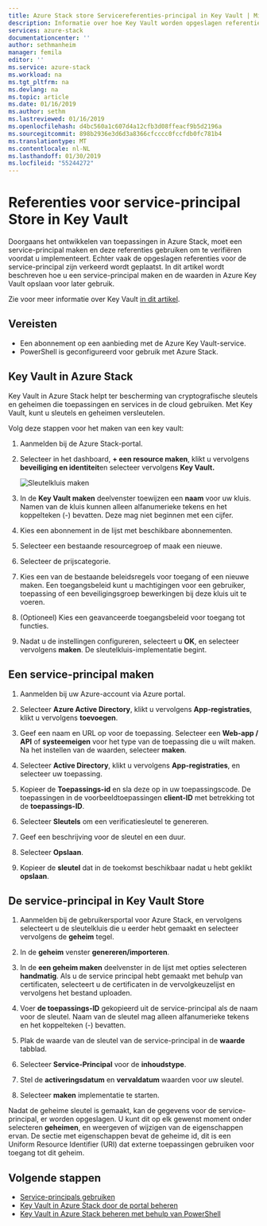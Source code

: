 ```yaml
---
title: Azure Stack store Servicereferenties-principal in Key Vault | Microsoft Docs
description: Informatie over hoe Key Vault worden opgeslagen referenties voor service-principal in Azure Stack
services: azure-stack
documentationcenter: ''
author: sethmanheim
manager: femila
editor: ''
ms.service: azure-stack
ms.workload: na
ms.tgt_pltfrm: na
ms.devlang: na
ms.topic: article
ms.date: 01/16/2019
ms.author: sethm
ms.lastreviewed: 01/16/2019
ms.openlocfilehash: d4bc560a1c607d4a12cfb3d08ffeacf9b5d2196a
ms.sourcegitcommit: 898b2936e3d6d3a8366cfcccc0fccfdb0fc781b4
ms.translationtype: MT
ms.contentlocale: nl-NL
ms.lasthandoff: 01/30/2019
ms.locfileid: "55244272"
---
```

# <a name="store-service-principal-credentials-in-key-vault"></a>Referenties voor service-principal Store in Key Vault

Doorgaans het ontwikkelen van toepassingen in Azure Stack, moet een service-principal maken en deze referenties gebruiken om te verifiëren voordat u implementeert. Echter vaak de opgeslagen referenties voor de service-principal zijn verkeerd wordt geplaatst. In dit artikel wordt beschreven hoe u een service-principal maken en de waarden in Azure Key Vault opslaan voor later gebruik.

Zie voor meer informatie over Key Vault [in dit artikel](azure-stack-key-vault-intro.md).

## <a name="prerequisites"></a>Vereisten

- Een abonnement op een aanbieding met de Azure Key Vault-service.
- PowerShell is geconfigureerd voor gebruik met Azure Stack.

## <a name="key-vault-in-azure-stack"></a>Key Vault in Azure Stack

Key Vault in Azure Stack helpt ter bescherming van cryptografische sleutels en geheimen die toepassingen en services in de cloud gebruiken. Met Key Vault, kunt u sleutels en geheimen versleutelen.

Volg deze stappen voor het maken van een key vault:

1. Aanmelden bij de Azure Stack-portal.

2. Selecteer in het dashboard, **+ een resource maken**, klikt u vervolgens **beveiliging en identiteit**en selecteer vervolgens **Key Vault.**

   ![Sleutelkluis maken](media/azure-stack-key-vault-store-credentials/create-key-vault.png)

3. In de **Key Vault maken** deelvenster toewijzen een **naam** voor uw kluis. Namen van de kluis kunnen alleen alfanumerieke tekens en het koppelteken (-) bevatten. Deze mag niet beginnen met een cijfer.

4. Kies een abonnement in de lijst met beschikbare abonnementen.

5. Selecteer een bestaande resourcegroep of maak een nieuwe.

6. Selecteer de prijscategorie.

7. Kies een van de bestaande beleidsregels voor toegang of een nieuwe maken. Een toegangsbeleid kunt u machtigingen voor een gebruiker, toepassing of een beveiligingsgroep bewerkingen bij deze kluis uit te voeren.

8. (Optioneel) Kies een geavanceerde toegangsbeleid voor toegang tot functies.

9. Nadat u de instellingen configureren, selecteert u **OK**, en selecteer vervolgens **maken**. De sleutelkluis-implementatie begint.

## <a name="create-a-service-principal"></a>Een service-principal maken

1. Aanmelden bij uw Azure-account via Azure portal.

2. Selecteer **Azure Active Directory**, klikt u vervolgens **App-registraties**, klikt u vervolgens **toevoegen**.

3. Geef een naam en URL op voor de toepassing. Selecteer een **Web-app / API** of **systeemeigen** voor het type van de toepassing die u wilt maken. Na het instellen van de waarden, selecteer **maken**.

4. Selecteer **Active Directory**, klikt u vervolgens **App-registraties**, en selecteer uw toepassing.

5. Kopieer de **Toepassings-id** en sla deze op in uw toepassingscode. De toepassingen in de voorbeeldtoepassingen **client-ID** met betrekking tot de **toepassings-ID**.

6. Selecteer **Sleutels** om een verificatiesleutel te genereren.

7. Geef een beschrijving voor de sleutel en een duur.

8. Selecteer **Opslaan**.

9. Kopieer de **sleutel** dat in de toekomst beschikbaar nadat u hebt geklikt **opslaan**.

## <a name="store-the-service-principal-inside-key-vault"></a>De service-principal in Key Vault Store

1. Aanmelden bij de gebruikersportal voor Azure Stack, en vervolgens selecteert u de sleutelkluis die u eerder hebt gemaakt en selecteer vervolgens de **geheim** tegel.

2. In de **geheim** venster **genereren/importeren**.

3. In de **een geheim maken** deelvenster in de lijst met opties selecteren **handmatig**. Als u de service principal hebt gemaakt met behulp van certificaten, selecteert u de certificaten in de vervolgkeuzelijst en vervolgens het bestand uploaden.

4. Voer **de toepassings-ID** gekopieerd uit de service-principal als de naam voor de sleutel. Naam van de sleutel mag alleen alfanumerieke tekens en het koppelteken (-) bevatten.

5. Plak de waarde van de sleutel van de service-principal in de **waarde** tabblad.

6. Selecteer **Service-Principal** voor de **inhoudstype**.

7. Stel de **activeringsdatum** en **vervaldatum** waarden voor uw sleutel.

8. Selecteer **maken** implementatie te starten.

Nadat de geheime sleutel is gemaakt, kan de gegevens voor de service-principal, er worden opgeslagen. U kunt dit op elk gewenst moment onder selecteren **geheimen**, en weergeven of wijzigen van de eigenschappen ervan. De sectie met eigenschappen bevat de geheime id, dit is een Uniform Resource Identifier (URI) dat externe toepassingen gebruiken voor toegang tot dit geheim.

## <a name="next-steps"></a>Volgende stappen

- [Service-principals gebruiken](azure-stack-create-service-principals.md)
- [Key Vault in Azure Stack door de portal beheren](azure-stack-key-vault-manage-portal.md)  
- [Key Vault in Azure Stack beheren met behulp van PowerShell](azure-stack-key-vault-manage-powershell.md)